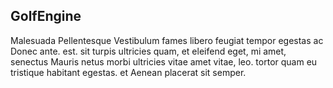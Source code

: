 Golf<span>Engine</span>
-----------------------

Malesuada Pellentesque Vestibulum fames libero feugiat tempor egestas
ac Donec ante. est. sit turpis ultricies quam, et eleifend eget,
mi amet, senectus Mauris netus morbi ultricies vitae amet vitae,
leo. tortor quam eu tristique habitant egestas. et Aenean placerat
sit semper.
